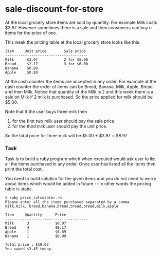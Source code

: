 # sale-discount-for-store

At the local grocery store items are sold by quantity. For example Milk costs $3.97. However sometimes there is a sale and then consumers can buy n items for the price of one. 

This week the pricing table at the local grocery store looks like this.

```
Item     Unit price        Sale price
--------------------------------------
Milk      $3.97            2 for $5.00
Bread     $2.17            3 for $6.00
Banana    $0.99
Apple     $0.89
```

At the cash counter the items are accepted in any order. 
For example at the cash counter the order of items can be Bread, Banana, Milk, Apple, Bread and then Milk. Notice that quantity of the Milk is 2 and this week there is a sale on Milk if 2 milk is purchased. So the price applied for milk should be $5.00.

Note that if the user buys three milk then 

1. for the first two milk user should pay the sale price
2. for the third milk user should pay the unit price.

So the total price for three milk will be $5.00 + $3.97 = $8.97

### Task

Task is to build a ruby program which when executed would ask user to list all the items purchased in any order. 
Once user has listed all the items then print the total cost. 

You need to build solution for the given items and you do not need to worry about items which would be added in future -- in other words the pricing table is static.

``` 
$ ruby price_calculator.rb
Please enter all the items purchased separated by a comma
milk,milk, bread,banana,bread,bread,bread,milk,apple

Item     Quantity      Price
--------------------------------------
Milk      3            $8.97
Bread     4            $8.17
Apple     1            $0.89
Banana    1            $0.99  

Total price : $19.02
You saved $3.45 today.

```
